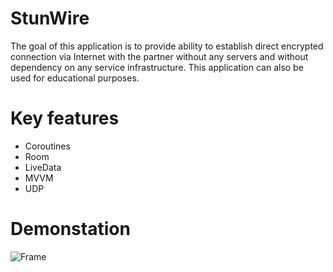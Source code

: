 # StunWire

The goal of this application is to provide ability to establish direct encrypted connection via Internet with the partner without any servers and without dependency on any service infrastructure. This application can also be used for educational purposes.

# Key features
- Coroutines
- Room
- LiveData
- MVVM
- UDP

# Demonstation
![Frame](https://github.com/xorec/StunWire/assets/143298866/d3fe7d1f-8e2d-4d44-8c10-f3176d914a21)
